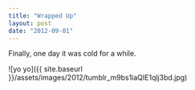 ```yaml
---
title: "Wrapped Up"
layout: post
date: "2012-09-01"
---
```


Finally, one day it was cold for a while.

![yo yo]({{ site.baseurl }}/assets/images/2012/tumblr_m9bs1iaQIE1qlj3bd.jpg)
